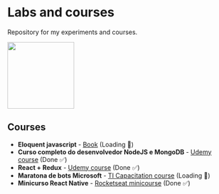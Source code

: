 # Labs and courses

Repository for my experiments and courses.

<img src="https://dwa5x7aod66zk.cloudfront.net/assets/labtocat-be5eee0434960a8f73e54910df8e87b8a5a3b2d651c0b301670c04a9cc26a70f.png" width="150" height="150"><img>

## Courses

* **Eloquent javascript** - [Book](https://github.com/braziljs/eloquente-javascript) (Loading :arrows_counterclockwise:)
* **Curso completo do desenvolvedor NodeJS e MongoDB** - [Udemy course](https://www.udemy.com/curso-completo-do-desenvolvedor-nodejs/) (Done :white_check_mark:)
* **React + Redux** - [Udemy course](https://www.udemy.com/react-redux-pt) (Done :white_check_mark:)
* **Maratona de bots Microsoft** - [TI Capacitation course](https://ticapacitacion.com/curso/botspt/) (Loading :arrows_counterclockwise:)
* **Minicurso React Native** - [Rocketseat minicourse](http://code.rocketseat.com.br/minicurso-react-native) (Done :white_check_mark:)
